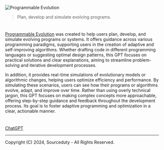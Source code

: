 ![Programmable Evolution](https://github.com/user-attachments/assets/69f376d8-e020-4ac0-9aea-a76243aa3100)

> Plan, develop and simulate evolving programs.

#

[Programmable Evolution](https://chatgpt.com/g/g-Q6pGhodAD-programmable-evolution) was created to help users plan, develop, and simulate evolving programs or systems. It offers guidance across various programming paradigms, supporting users in the creation of adaptive and self-improving algorithms. Whether drafting code in different programming languages or suggesting optimal design patterns, this GPT focuses on practical solutions and clear explanations, aiming to streamline problem-solving and iterative development processes.

In addition, it provides real-time simulations of evolutionary models or algorithmic changes, helping users optimize efficiency and performance. By simulating these scenarios, users can see how their programs or algorithms evolve, adapt, and improve over time. Rather than using overly technical jargon, this GPT focuses on making complex concepts more approachable, offering step-by-step guidance and feedback throughout the development process. Its goal is to foster adaptive programming and optimization in a clear, actionable manner.

#
###

[ChatGPT](https://github.com/sourceduty/ChatGPT)

***
Copyright (C) 2024, Sourceduty - All Rights Reserved.

